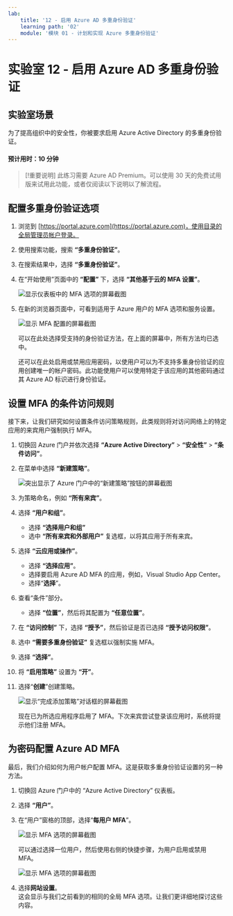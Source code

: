 ```yaml
---
lab:
    title: '12 - 启用 Azure AD 多重身份验证'
    learning path: '02'
    module: '模块 01 - 计划和实现 Azure 多重身份验证'
---
```


# 实验室 12 - 启用 Azure AD 多重身份验证

## 实验室场景

为了提高组织中的安全性，你被要求启用 Azure Active Directory 的多重身份验证。

#### 预计用时：10 分钟

>[!重要说明]
>此练习需要 Azure AD Premium。可以使用 30 天的免费试用版来试用此功能，或者仅阅读以下说明以了解流程。

## 配置多重身份验证选项

1. 浏览到 [https://portal.azure.com](https://portal.azure.com)，使用目录的全局管理员帐户登录。

1. 使用搜索功能，搜索 **“多重身份验证”**。

1. 在搜索结果中，选择 **“多重身份验证”**。

1. 在“开始使用”页面中的 **“配置”** 下，选择 **“其他基于云的 MFA 设置”**。

    ![显示仪表板中的 MFA 选项的屏幕截图](./media/lp2-mod1-set-additional-mfa-settings.png)

1. 在新的浏览器页面中，可看到适用于 Azure 用户的 MFA 选项和服务设置。

    ![显示 MFA 配置的屏幕截图](./media/lp2-mod1-mfa-settings.png)

    可以在此处选择受支持的身份验证方法，在上面的屏幕中，所有方法均已选中。

    还可以在此处启用或禁用应用密码，以使用户可以为不支持多重身份验证的应用创建唯一的帐户密码。此功能使用户可以使用特定于该应用的其他密码通过其 Azure AD 标识进行身份验证。

## 设置 MFA 的条件访问规则

接下来，让我们研究如何设置条件访问策略规则，此类规则将对访问网络上的特定应用的来宾用户强制执行 MFA。

1. 切换回 Azure 门户并依次选择 **“Azure Active Directory”** > **“安全性”** > **“条件访问”**。

1. 在菜单中选择 **“新建策略”**。

    ![突出显示了 Azure 门户中的“新建策略”按钮的屏幕截图](./media/lp2-mod1-azure-ad-conditional-access-policy.png)

1. 为策略命名，例如 **“所有来宾”**。

1. 选择 **“用户和组”**。

    - 选择 **“选择用户和组”**  
    - 选中 **“所有来宾和外部用户”** 复选框，以将其应用于所有来宾。  
    

1. 选择 **“云应用或操作”**。

    - 选择 **“选择应用”**。  
    - 选择要启用 Azure AD MFA 的应用，例如，Visual Studio App Center。  
    - 选择“**选择**”。
    

1. 查看“条件”部分。

    - 选择 **“位置”**，然后将其配置为 **“任意位置”**。

1. 在 **“访问控制”** 下，选择 **“授予”**，然后验证是否已选择 **“授予访问权限”**。

1. 选中 **“需要多重身份验证”** 复选框以强制实施 MFA。

1. 选择 **“选择”**。

1. 将 **“启用策略”** 设置为 **“开”**。

1. 选择“**创建**”创建策略。

    ![显示“完成添加策略”对话框的屏幕截图](./media/lp2-mod1-conditional-access-new-policy-complete.png)

    现在已为所选应用程序启用了 MFA。下次来宾尝试登录该应用时，系统将提示他们注册 MFA。

## 为密码配置 Azure AD MFA

最后，我们介绍如何为用户帐户配置 MFA。这是获取多重身份验证设置的另一种方法。

1. 切换回 Azure 门户中的 “Azure Active Directory” 仪表板。

1. 选择 **“用户”**。

1. 在“用户”窗格的顶部，选择“**每用户 MFA**”。

    ![显示 MFA 选项的屏幕截图](./media/lp2-mod1-users-mfa.png)

    可以通过选择一位用户，然后使用右侧的快捷步骤，为用户启用或禁用 MFA。

    ![显示 MFA 选项的屏幕截图](./media/lp2-mod1-mfa-service-settings-and-users.png)

1. 选择**网站设置**。  
    这会显示与我们之前看到的相同的全局 MFA 选项。让我们更详细地探讨这些内容。
